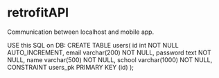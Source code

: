 # retrofitAPI
Communication between localhost and mobile app.

USE this SQL on DB:
CREATE TABLE users(
    id int NOT NULL AUTO_INCREMENT,
    email varchar(200) NOT NULL,
    password text NOT NULL,
    name varchar(500) NOT NULL,
    school varchar(1000) NOT NULL,
    CONSTRAINT users_pk PRIMARY KEY (id)
);
